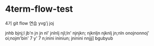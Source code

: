 # 4term-flow-test

4기 git flow 연습
yvg'j
joj

jnhb
bjnj;l
jb'n
jn
jn
nl'
jnlnlj
njl;ln'
njnjkn;
njknljn
njknlj
jn;nln
onojnonnoj'
oi;nojm'bin'
7
y'
7
n;inini
ininiun;
jninini
nnjjj]
bgubyub
